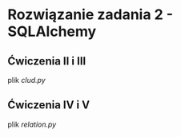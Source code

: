 # Rozwiązanie zadania 2 - SQLAlchemy

## Ćwiczenia II i III
plik *clud.py*

## Ćwiczenia IV i V
plik *relation.py*